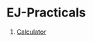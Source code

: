 # EJ-Practicals

1. [Calculator](https://github.com/abhishek-maurya7/EJ-Practicals/tree/main/calculator)
